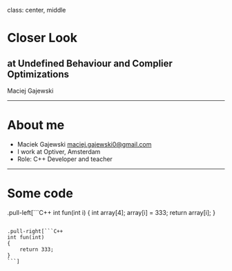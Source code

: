 class: center, middle

# Closer Look 
## at Undefined Behaviour and Complier Optimizations

Maciej Gajewski

---

# About me

* Maciek Gajewski [maciej.gajewski0@gmail.com](mailto:maciej.gajewski0@gmail.com)
* I work at Optiver, Amsterdam
* Role: C++ Developer and teacher

---

# Some code
.pull-left[```C++
int fun(int i)
{
	int array[4];
	array[i] = 333;
	return array[i];
}
```]

.pull-right[```C++
int fun(int)
{
	return 333;
}
```]